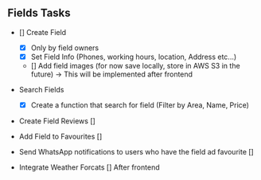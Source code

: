 ## Fields  Tasks

- [] Create Field
  - [x] Only by field owners
  - [x] Set Field Info (Phones, working hours, location, Address etc...) 
  - [] Add field images (for now save locally, store in AWS S3 in the future) -> This will be implemented after frontend

- Search Fields
  - [x] Create a function that search for field (Filter by Area, Name, Price)
- Create Field Reviews []
- Add Field to Favourites []
- Send WhatsApp notifications to users who have the field ad favourite []
- Integrate Weather Forcats [] After frontend
  
